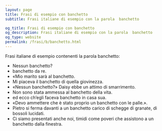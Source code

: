 ```yaml
---
layout: page
title: Frasi di esempio con banchetto 
subtitle: Frasi italiane di esempio con la parola  banchetto

og_title: Frasi di esempio con banchetto 
og_description: Frasi italiane di esempio con la parola  banchetto
og_type: website
permalink: /frasi/b/banchetto.html
---
```


Frasi italiane di esempio contenenti la parola banchetto:


- Nessun banchetto?
- banchetto da re.
- «Mio marito sarà al banchetto.
- Mi piaceva il banchetto di quella giovinezza.
- «Nessun banchetto?» Daisy ebbe un attimo di smarrimento.
- Non sono stata ammessa al banchetto della vita.
- ed ecco ch’egli faceva banchetto in casa sua.
- «Devo ammettere che è stato proprio un banchetto con le palle.».
- Pietro si ferma davanti a un banchetto carico di schegge di granate, di bossoli lucidati.
- Ci siamo presentati anche noi, timidi come poveri che assistono a un banchetto dalla finestra.
